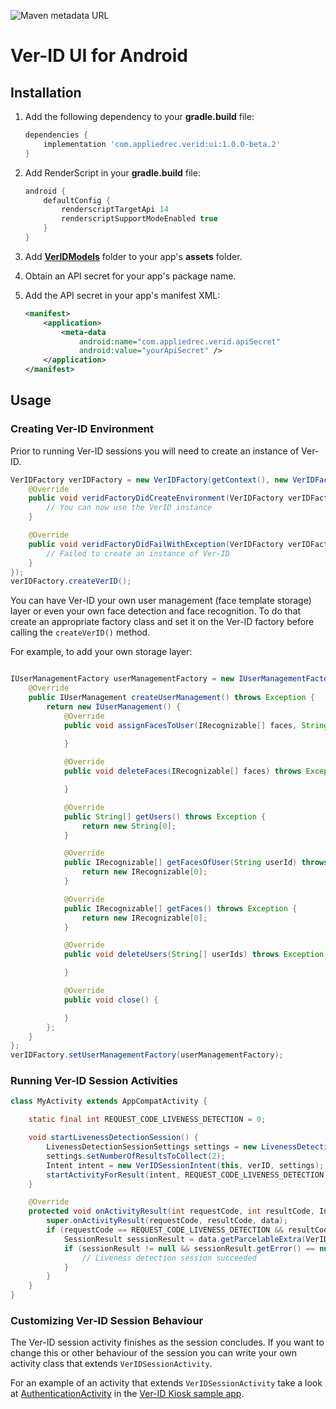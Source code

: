 ![Maven metadata URL](https://img.shields.io/maven-metadata/v/https/dev.ver-id.com/artifactory/gradle-release/com/appliedrec/verid/ui/maven-metadata.xml.svg)

# Ver-ID UI for Android

## Installation

1. Add the following dependency to your **gradle.build** file:
	
	~~~groovy
	dependencies {
		implementation 'com.appliedrec.verid:ui:1.0.0-beta.2'
	}
	~~~
2. Add RenderScript in your **gradle.build** file:

	~~~groovy
	android {
		defaultConfig {
			renderscriptTargetApi 14
			renderscriptSupportModeEnabled true
		}
	}
	~~~
3. Add [**VerIDModels**](./sample/src/main/assets/VerIDModels) folder to your app's **assets** folder.
4. Obtain an API secret for your app's package name.
5. Add the API secret in your app's manifest XML:

	~~~xml
	<manifest>
		<application>
			<meta-data
				android:name="com.appliedrec.verid.apiSecret"
				android:value="yourApiSecret" />
		</application>
	</manifest>
	~~~

## Usage

### Creating Ver-ID Environment
Prior to running Ver-ID sessions you will need to create an instance of Ver-ID.

~~~java
VerIDFactory verIDFactory = new VerIDFactory(getContext(), new VerIDFactoryDelegate() {
	@Override
    public void veridFactoryDidCreateEnvironment(VerIDFactory verIDFactory, VerID verID) {
        // You can now use the VerID instance
    }

    @Override
    public void veridFactoryDidFailWithException(VerIDFactory verIDFactory, Exception e) {
        // Failed to create an instance of Ver-ID
    }
});
verIDFactory.createVerID();
~~~

You can have Ver-ID your own user management (face template storage) layer or even your own face detection and face recognition. To do that create an appropriate factory class and set it on the Ver-ID factory before calling the `createVerID()` method.

For example, to add your own storage layer:

~~~java

IUserManagementFactory userManagementFactory = new IUserManagementFactory() {
    @Override
    public IUserManagement createUserManagement() throws Exception {
        return new IUserManagement() {
            @Override
            public void assignFacesToUser(IRecognizable[] faces, String userId) throws Exception {
                
            }

            @Override
            public void deleteFaces(IRecognizable[] faces) throws Exception {

            }

            @Override
            public String[] getUsers() throws Exception {
                return new String[0];
            }

            @Override
            public IRecognizable[] getFacesOfUser(String userId) throws Exception {
                return new IRecognizable[0];
            }

            @Override
            public IRecognizable[] getFaces() throws Exception {
                return new IRecognizable[0];
            }

            @Override
            public void deleteUsers(String[] userIds) throws Exception {

            }

            @Override
            public void close() {

            }
        };
    }
};
verIDFactory.setUserManagementFactory(userManagementFactory);
~~~

### Running Ver-ID Session Activities
~~~java
class MyActivity extends AppCompatActivity {

	static final int REQUEST_CODE_LIVENESS_DETECTION = 0;

	void startLivenessDetectionSession() {
		LivenessDetectionSessionSettings settings = new LivenessDetectionSessionSettings();
		settings.setNumberOfResultsToCollect(2);
		Intent intent = new VerIDSessionIntent(this, verID, settings);
		startActivityForResult(intent, REQUEST_CODE_LIVENESS_DETECTION);
	}

	@Override
    protected void onActivityResult(int requestCode, int resultCode, Intent data) {
        super.onActivityResult(requestCode, resultCode, data);
        if (requestCode == REQUEST_CODE_LIVENESS_DETECTION && resultCode == RESULT_OK && data != null) {
            SessionResult sessionResult = data.getParcelableExtra(VerIDSessionActivity.EXTRA_RESULT);
            if (sessionResult != null && sessionResult.getError() == null) {
                // Liveness detection session succeeded
            }
        }
    }
}
~~~

### Customizing Ver-ID Session Behaviour
The Ver-ID session activity finishes as the session concludes. If you want to change this or other behaviour of the session you can write your own activity class that extends `VerIDSessionActivity`.

For an example of an activity that extends `VerIDSessionActivity` take a look at [AuthenticationActivity](https://github.com/AppliedRecognition/Ver-ID-Kiosk-Android/blob/master/app/src/main/java/com/appliedrec/verid/kiosk/AuthenticationActivity.java) in the [Ver-ID Kiosk sample app](https://github.com/AppliedRecognition/Ver-ID-Kiosk-Android).
